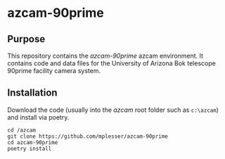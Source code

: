 # azcam-90prime

## Purpose

This repository contains the *azcam-90prime* azcam environment.  It contains code and data files for the University of Arizona Bok telescope 90prime facility camera system.

## Installation

Download the code (usually into the *azcam* root folder such as `c:\azcam`) and install via  poetry.

```shell
cd /azcam
git clone https://github.com/mplesser/azcam-90prime
cd azcam-90prime
poetry install
```
